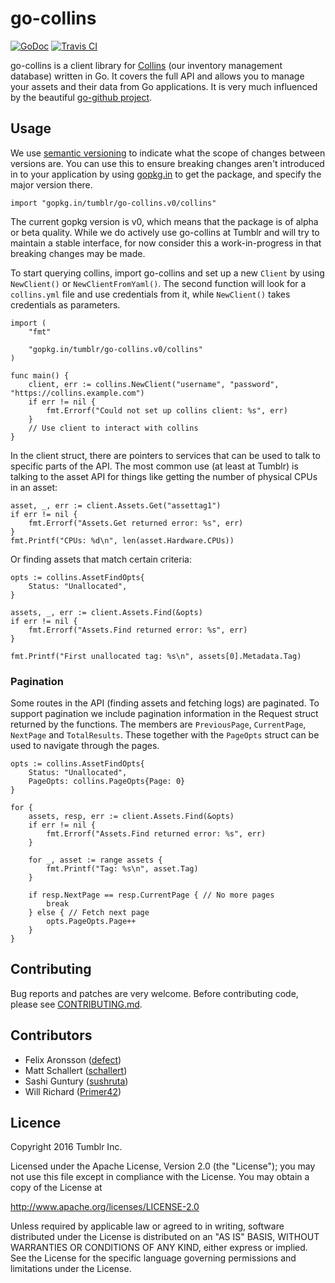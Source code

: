 # go-collins

[![GoDoc](https://godoc.org/github.com/tumblr/go-collins/collins?status.svg)](https://godoc.org/github.com/tumblr/go-collins/collins)
[![Travis CI](https://api.travis-ci.org/tumblr/go-collins.svg)](https://travis-ci.org/tumblr/go-collins)

go-collins is a client library for [Collins](http://tumblr.github.io/collins/)
(our inventory management database) written in Go. It covers the full API and
allows you to manage your assets and their data from Go applications. It is
very much influenced by the beautiful [go-github
project](https://github.com/google/go-github).

## Usage

We use [semantic versioning](http://semver.org/) to indicate what the scope of
changes between versions are. You can use this to ensure breaking changes aren't
introduced in to your application by using [gopkg.in](http://labix.org/gopkg.in)
to get the package, and specify the major version there.

```
import "gopkg.in/tumblr/go-collins.v0/collins"
```

The current gopkg version is v0, which means that the package is of alpha or
beta quality. While we do actively use go-collins at Tumblr and will try to
maintain a stable interface, for now consider this a work-in-progress in that
breaking changes may be made.

To start querying collins, import go-collins and set up a new `Client`
by using `NewClient()` or `NewClientFromYaml()`. The second function will look
for a `collins.yml` file and use credentials from it, while `NewClient()` takes
credentials as parameters.

```
import (
	"fmt"

	"gopkg.in/tumblr/go-collins.v0/collins"
)

func main() {
	client, err := collins.NewClient("username", "password", "https://collins.example.com")
	if err != nil {
		fmt.Errorf("Could not set up collins client: %s", err)
	}
	// Use client to interact with collins
}
```

In the client struct, there are pointers to services that can be used to talk
to specific parts of the API. The most common use (at least at Tumblr) is
talking to the asset API for things like getting the number of physical CPUs in
an asset:

```
asset, _, err := client.Assets.Get("assettag1")
if err != nil {
	fmt.Errorf("Assets.Get returned error: %s", err)
}
fmt.Printf("CPUs: %d\n", len(asset.Hardware.CPUs))
```

Or finding assets that match certain criteria:

```
opts := collins.AssetFindOpts{
	Status: "Unallocated",
}

assets, _, err := client.Assets.Find(&opts)
if err != nil {
	fmt.Errorf("Assets.Find returned error: %s", err)
}

fmt.Printf("First unallocated tag: %s\n", assets[0].Metadata.Tag)
```

### Pagination

Some routes in the API (finding assets and fetching logs) are paginated. To
support pagination we include pagination information in the Request struct
returned by the functions. The members are `PreviousPage`, `CurrentPage`,
`NextPage` and `TotalResults`. These together with the `PageOpts` struct can be
used to navigate through the pages.

```
opts := collins.AssetFindOpts{
	Status: "Unallocated",
	PageOpts: collins.PageOpts{Page: 0}
}

for {
	assets, resp, err := client.Assets.Find(&opts)
	if err != nil {
		fmt.Errorf("Assets.Find returned error: %s", err)
	}

	for _, asset := range assets {
		fmt.Printf("Tag: %s\n", asset.Tag)
	}

	if resp.NextPage == resp.CurrentPage { // No more pages
		break
	} else { // Fetch next page
		opts.PageOpts.Page++
	}
}
```

## Contributing

Bug reports and patches are very welcome. Before contributing code, please see
[CONTRIBUTING.md](https://github.com/tumblr/go-collins/blob/master/CONTRIBUTING.md).

## Contributors

* Felix Aronsson ([defect](https://github.com/defect))
* Matt Schallert ([schallert](https://github.com/schallert))
* Sashi Guntury ([sushruta](https://github.com/sushruta))
* Will Richard ([Primer42](https://github.com/Primer42))

## Licence

Copyright 2016 Tumblr Inc.

Licensed under the Apache License, Version 2.0 (the "License"); you may not use
this file except in compliance with the License. You may obtain a copy of the
License at

http://www.apache.org/licenses/LICENSE-2.0

Unless required by applicable law or agreed to in writing, software distributed
under the License is distributed on an "AS IS" BASIS, WITHOUT WARRANTIES OR
CONDITIONS OF ANY KIND, either express or implied. See the License for the
specific language governing permissions and limitations under the License.
